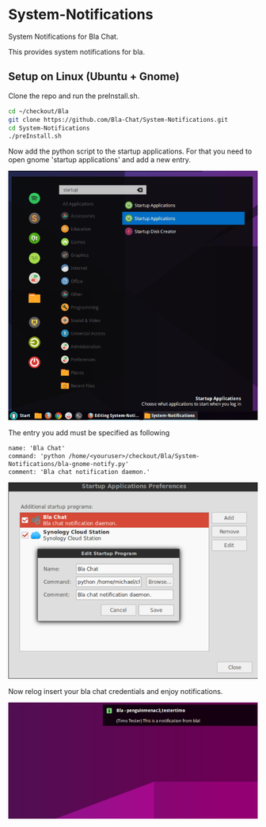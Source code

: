 # System-Notifications
System Notifications for Bla Chat.

This provides system notifications for bla.

## Setup on Linux (Ubuntu + Gnome)

Clone the repo and run the preInstall.sh.
```bash
cd ~/checkout/Bla
git clone https://github.com/Bla-Chat/System-Notifications.git
cd System-Notifications
./preInstall.sh
```

Now add the python script to the startup applications.
For that you need to open gnome 'startup applications' and add a new entry.

![Press start and search for startup applications](https://raw.githubusercontent.com/Bla-Chat/System-Notifications/master/images/StartupApplications.png)

The entry you add must be specified as following
```
name: 'Bla Chat'
command: 'python /home/<youruser>/checkout/Bla/System-Notifications/bla-gnome-notify.py'
comment: 'Bla chat notification daemon.'
```

![Add an entry to the startup applications](https://raw.githubusercontent.com/Bla-Chat/System-Notifications/master/images/EditStartupApplications.png)

Now relog insert your bla chat credentials and enjoy notifications.

![Enjoy the notifications](https://raw.githubusercontent.com/Bla-Chat/System-Notifications/master/images/Notification.png)
